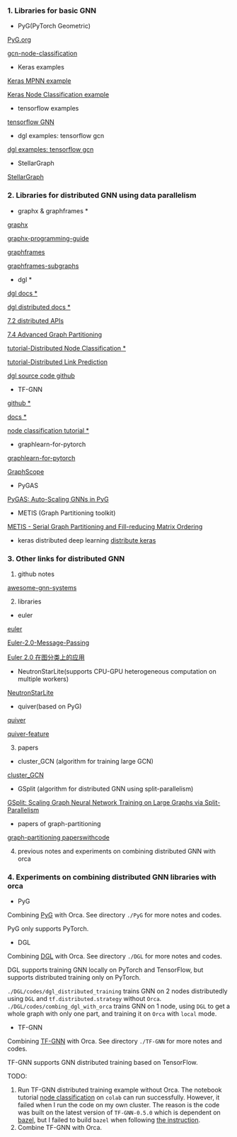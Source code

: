 ### 1. Libraries for basic GNN
- PyG(PyTorch Geometric)

[PyG.org](https://www.pyg.org/)

[gcn-node-classification](https://stellargraph.readthedocs.io/en/stable/demos/node-classification/gcn-node-classification.html)
- Keras examples

[Keras MPNN example](https://keras.io/examples/graph/mpnn-molecular-graphs/)

[Keras Node Classification example](https://keras.io/examples/graph/gnn_citations/)
- tensorflow examples

[tensorflow GNN](https://blog.tensorflow.org/2021/11/introducing-tensorflow-gnn.html)
- dgl examples: tensorflow gcn

[dgl examples: tensorflow gcn](https://github.com/dmlc/dgl/tree/master/examples/tensorflow/gcn)

- StellarGraph

[StellarGraph](https://stellargraph.readthedocs.io/en/stable/README.html)

### 2. Libraries for distributed GNN using data parallelism
- graphx & graphframes *

[graphx](https://spark.apache.org/graphx/)

[graphx-programming-guide](https://spark.apache.org/docs/latest/graphx-programming-guide.html)

[graphframes](https://graphframes.github.io/graphframes/docs/_site/index.html)

[graphframes-subgraphs](https://graphframes.github.io/graphframes/docs/_site/user-guide.html#subgraphs)

- dgl *

[dgl docs * ](https://docs.dgl.ai/)

[dgl distributed docs * ](https://docs.dgl.ai/en/latest/guide/distributed.html)

[7.2 distributed APIs](https://docs.dgl.ai/en/latest/guide_cn/distributed-apis.html#guide-cn-distributed-apis)

[7.4 Advanced Graph Partitioning](https://docs.dgl.ai/en/latest/guide/distributed-partition.html#guide-distributed-partition)

[tutorial-Distributed Node Classification * ](https://docs.dgl.ai/en/latest/tutorials/dist/1_node_classification.html#sphx-glr-tutorials-dist-1-node-classification-py)

[tutorial-Distributed Link Prediction](https://docs.dgl.ai/en/latest/tutorials/dist/2_link_prediction.html)

[dgl source code github](https://github.com/dmlc/dgl)

- TF-GNN

[github * ](https://github.com/tensorflow/gnn/tree/main)

[docs * ](https://github.com/tensorflow/gnn/blob/main/tensorflow_gnn/docs/guide/overview.md)

[node classification tutorial * ](https://colab.research.google.com/github/tensorflow/gnn/blob/master/examples/notebooks/ogbn_mag_e2e.ipynb)

- graphlearn-for-pytorch 

[graphlearn-for-pytorch](https://github.com/alibaba/graphlearn-for-pytorch)

[GraphScope](https://github.com/alibaba/GraphScope)

- PyGAS

[PyGAS: Auto-Scaling GNNs in PyG](https://github.com/rusty1s/pyg_autoscale)

- METIS (Graph Partitioning toolkit)

[METIS - Serial Graph Partitioning and Fill-reducing Matrix Ordering](http://glaros.dtc.umn.edu/gkhome/metis/metis/overview) 

- keras distributed deep learning
[distribute keras](https://www.tensorflow.org/tutorials/distribute/keras)

### 3. Other links for distributed GNN
1. github notes

[awesome-gnn-systems](https://github.com/chwan1016/awesome-gnn-systems#distributed-gnn-training-systems)

2. libraries
- euler

[euler](https://github.com/alibaba/euler)

[Euler-2.0-Message-Passing](https://github.com/alibaba/euler/wiki/Euler-2.0-Message-Passing%E6%8E%A5%E5%8F%A3)

[Euler 2.0 在图分类上的应用](https://github.com/alibaba/euler/wiki/Euler-2.0-%E5%9C%A8%E5%9B%BE%E5%88%86%E7%B1%BB%E4%B8%8A%E7%9A%84%E5%BA%94%E7%94%A8)
- NeutronStarLite(supports CPU-GPU heterogeneous computation on multiple workers)

[NeutronStarLite](https://github.com/iDC-NEU/NeutronStarLite)
- quiver(based on PyG)

[quiver](https://github.com/quiver-team/torch-quiver)

[quiver-feature](https://github.com/quiver-team/quiver-feature)

3. papers
- cluster_GCN (algorithm for training large GCN)

[cluster_GCN](https://github.com/zhengjingwei/cluster_GCN)
- GSplit (algorithm for distributed GNN using split-parallelism)

[GSplit: Scaling Graph Neural Network Training on Large Graphs via Split-Parallelism](https://arxiv.org/abs/2303.13775)
- papers of graph-partitioning

[graph-partitioning paperswithcode](https://paperswithcode.com/task/graph-partitioning/codeless)

4. previous notes and experiments on combining distributed GNN with orca

### 4. Experiments on combining distributed GNN libraries with orca

- PyG

Combining [PyG](https://www.pyg.org/) with Orca. See directory `./PyG` for more notes and codes.

PyG only supports PyTorch.

- DGL

Combining [DGL](https://docs.dgl.ai/) with Orca. See directory `./DGL` for more notes and codes.

DGL supports training GNN locally on PyTorch and TensorFlow, but supports distributed training only on PyTorch.

`./DGL/codes/dgl_distributed_training` trains GNN on 2 nodes distributedly using `DGL` and `tf.distributed.strategy` without `Orca`. 
`./DGL/codes/combing_dgl_with_orca` trains GNN on 1 node, using `DGL` to get a whole graph with only one part, and training it on `Orca` with `local` mode.

- TF-GNN

Combining [TF-GNN](https://github.com/tensorflow/gnn/blob/main/tensorflow_gnn/docs/guide/overview.md) with Orca. See directory `./TF-GNN` for more notes and codes.

TF-GNN supports GNN distributed training based on TensorFlow.

TODO: 
1. Run TF-GNN distributed training example without Orca. The notebook tutorial [node classification](https://colab.research.google.com/github/tensorflow/gnn/blob/master/examples/notebooks/ogbn_mag_e2e.ipynb) on `colab` can run successfully. However, it failed when I run the code on my own cluster. The reason is the code was built on the latest version of `TF-GNN-0.5.0` which is dependent on [bazel](https://docs.bazel.build/versions/2.0.0/updating-bazel.html), but I failed to build `bazel` when following [the instruction](https://github.com/tensorflow/gnn/tree/main). 
2. Combine TF-GNN with Orca.





